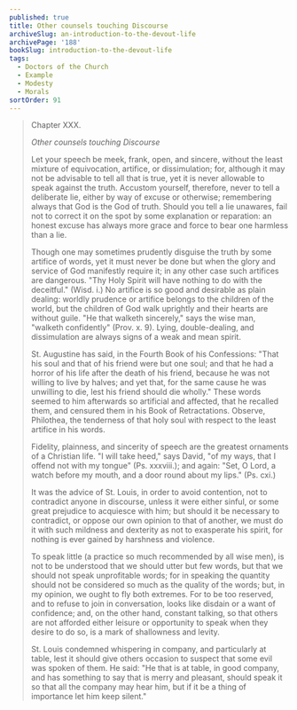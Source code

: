 ```yaml
---
published: true
title: Other counsels touching Discourse
archiveSlug: an-introduction-to-the-devout-life
archivePage: '188'
bookSlug: introduction-to-the-devout-life
tags:
  - Doctors of the Church
  - Example
  - Modesty
  - Morals
sortOrder: 91
---
```


> Chapter XXX.
>
> *Other counsels touching Discourse*
>
> Let your speech be meek, frank, open, and sincere, without the least mixture of equivocation, artifice, or dissimulation; for, although it may not be advisable to tell all that is true, yet it is never allowable to speak against the truth. Accustom yourself, therefore, never to tell a deliberate lie, either by way of excuse or otherwise; remembering always that God is the God of truth. Should you tell a lie unawares, fail not to correct it on the spot by some explanation or reparation: an honest excuse has always more grace and force to bear one harmless than a lie.
>
> Though one may sometimes prudently disguise the truth by some artifice of words, yet it must never be done but when the glory and service of God manifestly require it; in any other case such artifices are dangerous. "Thy Holy Spirit will have nothing to do with the deceitful." (Wisd. i.) No artifice is so good and desirable as plain dealing: worldly prudence or artifice belongs to the children of the world, but the children of God walk uprightly and their hearts are without guile. "He that walketh sincerely," says the wise man, "walketh confidently" (Prov. x. 9). Lying, double-dealing, and dissimulation are always signs of a weak and mean spirit.
>
> St. Augustine has said, in the Fourth Book of his Confessions: "That his soul and that of his friend were but one soul; and that he had a horror of his life after the death of his friend, because he was not willing to live by halves; and yet that, for the same cause he was unwilling to die, lest his friend should die wholly." These words seemed to him afterwards so artificial and affected, that he recalled them, and censured them in his Book of Retractations. Observe, Philothea, the tenderness of that holy soul with respect to the least artifice in his words.
>
> Fidelity, plainness, and sincerity of speech are the greatest ornaments of a Christian life. "I will take heed," says David, "of my ways, that I offend not with my tongue" (Ps. xxxviii.); and again: "Set, O Lord, a watch before my mouth, and a door round about my lips." (Ps. cxi.)
>
> It was the advice of St. Louis, in order to avoid contention, not to contradict anyone in discourse, unless it were either sinful, or some great prejudice to acquiesce with him; but should it be necessary to contradict, or oppose our own opinion to that of another, we must do it with such mildness and dexterity as not to exasperate his spirit, for nothing is ever gained by harshness and violence.
>
> To speak little (a practice so much recommended by all wise men), is not to be understood that we should utter but few words, but that we should not speak unprofitable words; for in speaking the quantity should not be considered so much as the quality of the words; but, in my opinion, we ought to fly both extremes. For to be too reserved, and to refuse to join in conversation, looks like disdain or a want of confidence; and, on the other hand, constant talking, so that others are not afforded either leisure or opportunity to speak when they desire to do so, is a mark of shallowness and levity.
>
> St. Louis condemned whispering in company, and particularly at table, lest it should give others occasion to suspect that some evil was spoken of them. He said: "He that is at table, in good company, and has something to say that is merry and pleasant, should speak it so that all the company may hear him, but if it be a thing of importance let him keep silent."
